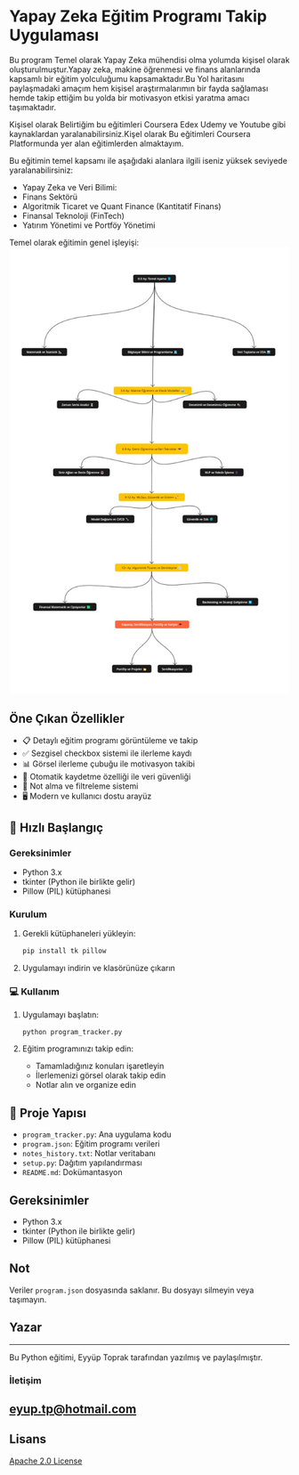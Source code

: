 #  Yapay Zeka Eğitim Programı Takip Uygulaması
Bu program Temel olarak Yapay Zeka mühendisi olma yolumda kişisel olarak oluşturulmuştur.Yapay zeka, makine öğrenmesi ve finans alanlarında kapsamlı bir eğitim yolculuğumu kapsamaktadır.Bu Yol haritasını paylaşmadaki amaçım hem kişisel araştırmalarımın bir fayda sağlaması hemde takip ettiğim bu yolda bir motivasyon etkisi yaratma amacı taşımaktadır.

Kişisel olarak Belirtiğim bu eğitimleri Coursera Edex Udemy ve Youtube gibi kaynaklardan yaralanabilirsiniz.Kişel olarak Bu eğitimleri Coursera Platformunda yer alan eğitimlerden almaktayım.

Bu eğitimin temel kapsamı ile aşağıdaki alanlara ilgili iseniz yüksek seviyede yaralanabilirsiniz:
* Yapay Zeka ve Veri Bilimi:
* Finans Sektörü
* Algoritmik Ticaret ve Quant Finance (Kantitatif Finans)
* Finansal Teknoloji (FinTech)
* Yatırım Yönetimi ve Portföy Yönetimi

Temel olarak eğitimin genel işleyişi:
![Uygulama Görseli](board-jolly-clown%20(1).jpg)

## Öne Çıkan Özellikler

- 📋 Detaylı eğitim programı görüntüleme ve takip
- ✅ Sezgisel checkbox sistemi ile ilerleme kaydı
- 📊 Görsel ilerleme çubuğu ile motivasyon takibi
- 💾 Otomatik kaydetme özelliği ile veri güvenliği
- 📝 Not alma ve filtreleme sistemi
- 🖥️ Modern ve kullanıcı dostu arayüz

## 🚀 Hızlı Başlangıç

### Gereksinimler

- Python 3.x
- tkinter (Python ile birlikte gelir)
- Pillow (PIL) kütüphanesi

### Kurulum

1. Gerekli kütüphaneleri yükleyin:
   ```bash
   pip install tk pillow
   ```

3. Uygulamayı indirin ve klasörünüze çıkarın

### 💻 Kullanım

1. Uygulamayı başlatın:
   ```bash
   python program_tracker.py
   ```

2. Eğitim programınızı takip edin:
   - Tamamladığınız konuları işaretleyin
   - İlerlemenizi görsel olarak takip edin
   - Notlar alın ve organize edin

## 📁 Proje Yapısı

- `program_tracker.py`: Ana uygulama kodu
- `program.json`: Eğitim programı verileri
- `notes_history.txt`: Notlar veritabanı
- `setup.py`: Dağıtım yapılandırması
- `README.md`: Dokümantasyon

## Gereksinimler

- Python 3.x
- tkinter (Python ile birlikte gelir)
- Pillow (PIL) kütüphanesi

## Not

Veriler `program.json` dosyasında saklanır. Bu dosyayı silmeyin veya taşımayın. 
## Yazar
---
Bu Python eğitimi, Eyyüp Toprak tarafından yazılmış ve paylaşılmıştır.
### İletişim

[eyup.tp@hotmail.com](mailto:eyup.tp@hotmail.com)
---
## Lisans
[Apache 2.0 License](https://github.com/apache/.github/blob/main/LICENSE)
